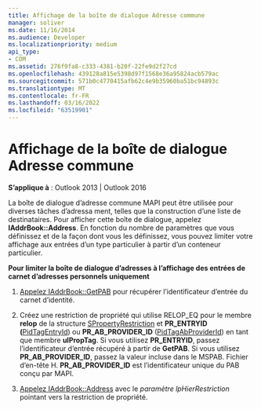 ```yaml
---
title: Affichage de la boîte de dialogue Adresse commune
manager: soliver
ms.date: 11/16/2014
ms.audience: Developer
ms.localizationpriority: medium
api_type:
- COM
ms.assetid: 276f9fa8-c333-4381-b20f-22fe9d2f27cd
ms.openlocfilehash: 439128a815e5398d97f1568e36a95824acb579ac
ms.sourcegitcommit: 571b0c4770415afb62c4e9b35960ba51bc94893c
ms.translationtype: MT
ms.contentlocale: fr-FR
ms.lasthandoff: 03/16/2022
ms.locfileid: "63519901"
---
```

# <a name="displaying-the-common-address-dialog-box"></a>Affichage de la boîte de dialogue Adresse commune

**S’applique à** : Outlook 2013 | Outlook 2016
  
La boîte de dialogue d’adresse commune MAPI peut être utilisée pour diverses tâches d’adressa ment, telles que la construction d’une liste de destinataires. Pour afficher cette boîte de dialogue, appelez **IAddrBook::Address**. En fonction du nombre de paramètres que vous définissez et de la façon dont vous les définissez, vous pouvez limiter votre affichage aux entrées d’un type particulier à partir d’un conteneur particulier.
  
 **Pour limiter la boîte de dialogue d’adresses à l’affichage des entrées de carnet d’adresses personnels uniquement**
  
1. [Appelez IAddrBook::GetPAB](iaddrbook-getpab.md) pour récupérer l’identificateur d’entrée du carnet d’identité.

2. Créez une restriction de propriété qui utilise RELOP_EQ pour le membre **relop** de la structure [SPropertyRestriction](spropertyrestriction.md) et **PR_ENTRYID (**[PidTagEntryId](pidtagentryid-canonical-property.md)) ou **PR_AB_PROVIDER_ID** ([PidTagAbProviderId](pidtagabproviderid-canonical-property.md)) en tant que membre **ulPropTag**. Si vous utilisez **PR_ENTRYID**, passez l’identificateur d’entrée récupéré à partir de **GetPAB**. Si vous utilisez **PR_AB_PROVIDER_ID**, passez la valeur incluse dans le MSPAB. Fichier d’en-tête H. **PR_AB_PROVIDER_ID** est l’identificateur unique du PAB conçu par MAPI.

3. [Appelez IAddrBook::Address](iaddrbook-address.md) avec le _paramètre lpHierRestriction_ pointant vers la restriction de propriété.
